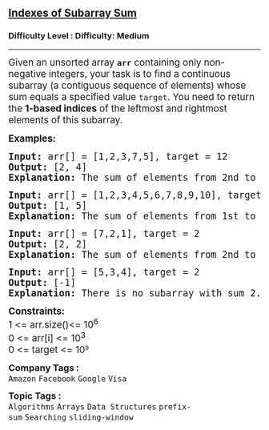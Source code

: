 <h2><a href="https://www.geeksforgeeks.org/problems/subarray-with-given-sum-1587115621/1?page=1&company=Google&sortBy=submissions">Indexes of Subarray Sum</a></h2><h3>Difficulty Level : Difficulty: Medium</h3><hr><div class="problems_problem_content__Xm_eO"><p><span style="font-size: 14pt;">Given an unsorted array <strong><code>arr</code></strong> containing only non-negative integers, your task is to find a continuous subarray (a contiguous sequence of elements) whose sum equals a specified value <code>target</code>. You need to return the <strong>1-based indices</strong> of the leftmost and rightmost elements of this subarray.</span></p>
<p><span style="font-size: 14pt;"><strong>Examples:</strong></span></p>
<pre><span style="font-size: 14pt;"><strong>Input: </strong>arr[] = [1,2,3,7,5], target = 12
<strong>Output: </strong>[2, 4]<strong>
Explanation: </strong>The sum of elements from 2nd to 4th position is 12.</span></pre>
<pre><span style="font-size: 14pt;"><strong>Input: </strong>arr[] = [1,2,3,4,5,6,7,8,9,10], target = 15,
<strong>Output: </strong>[1, 5]<strong>
Explanation: </strong>The sum of elements from 1st to 5th position is 15.
</span></pre>
<pre><span style="font-size: 14pt;"><strong>Input: </strong>arr[] = [7,2,1], target = 2
<strong>Output: </strong>[2, 2]<strong>
Explanation: </strong>The sum of elements from 2nd to 2nd position is 2.<br></span></pre>
<pre><span style="font-size: 14pt;"><strong>Input: </strong>arr[] = [5,3,4], target = 2
<strong>Output: </strong>[-1]<strong>
Explanation: </strong>There is no subarray with sum 2.</span></pre>
<p><span style="font-size: 14pt;"><strong>Constraints:<br></strong>1 &lt;= arr.size()&lt;= 10<sup>6<br></sup>0 &lt;= arr[i] &lt;= 10<sup>3</sup></span><br><span style="font-size: 14pt;">0 &lt;=&nbsp;</span><span style="font-size: 14pt;">target</span><span style="font-size: 14pt;">&nbsp;&lt;= 10</span><sup>9</sup></p></div><p><span style=font-size:18px><strong>Company Tags : </strong><br><code>Amazon</code>&nbsp;<code>Facebook</code>&nbsp;<code>Google</code>&nbsp;<code>Visa</code>&nbsp;<br><p><span style=font-size:18px><strong>Topic Tags : </strong><br><code>Algorithms</code>&nbsp;<code>Arrays</code>&nbsp;<code>Data Structures</code>&nbsp;<code>prefix-sum</code>&nbsp;<code>Searching</code>&nbsp;<code>sliding-window</code>&nbsp;